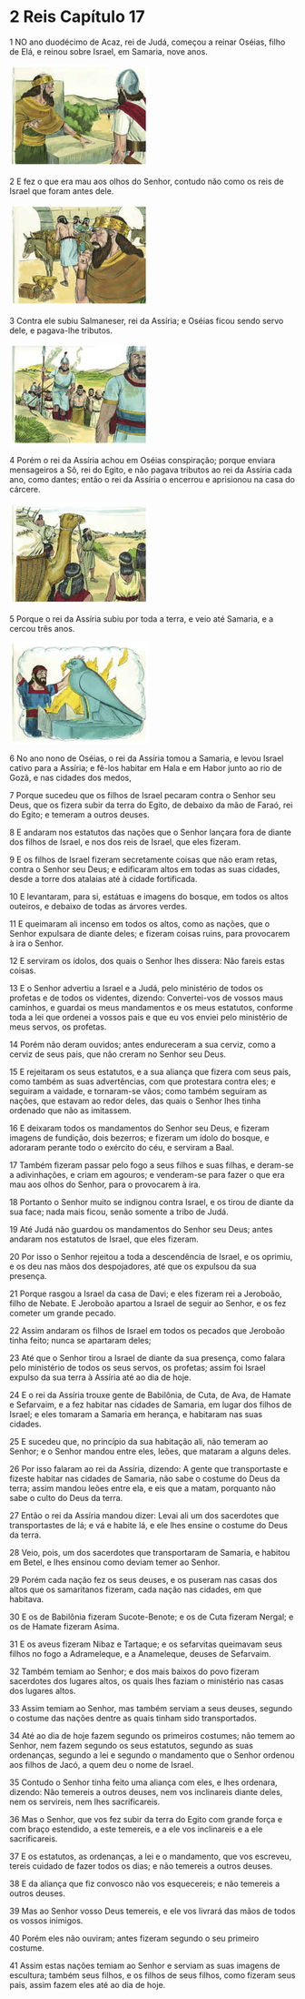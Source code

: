 # 2 Reis Capítulo 17

1	NO ano duodécimo de Acaz, rei de Judá, começou a reinar Oséias, filho de Elá, e reinou sobre Israel, em Samaria, nove anos.

![](.img/12_2Ki_17_01_RG.jpg)

2	E fez o que era mau aos olhos do Senhor, contudo não como os reis de Israel que foram antes dele.

![](.img/12_2Ki_17_02_RG.jpg)

3	Contra ele subiu Salmaneser, rei da Assíria; e Oséias ficou sendo servo dele, e pagava-lhe tributos.

![](.img/12_2Ki_17_03_RG.jpg)

4	Porém o rei da Assíria achou em Oséias conspiração; porque enviara mensageiros a Sô, rei do Egito, e não pagava tributos ao rei da Assíria cada ano, como dantes; então o rei da Assíria o encerrou e aprisionou na casa do cárcere.

![](.img/12_2Ki_17_04_RG.jpg)

5	Porque o rei da Assíria subiu por toda a terra, e veio até Samaria, e a cercou três anos.

![](.img/12_2Ki_17_05_RG.jpg)

6	No ano nono de Oséias, o rei da Assíria tomou a Samaria, e levou Israel cativo para a Assíria; e fê-los habitar em Hala e em Habor junto ao rio de Gozã, e nas cidades dos medos,

7	Porque sucedeu que os filhos de Israel pecaram contra o Senhor seu Deus, que os fizera subir da terra do Egito, de debaixo da mão de Faraó, rei do Egito; e temeram a outros deuses.

8	E andaram nos estatutos das nações que o Senhor lançara fora de diante dos filhos de Israel, e nos dos reis de Israel, que eles fizeram.

9	E os filhos de Israel fizeram secretamente coisas que não eram retas, contra o Senhor seu Deus; e edificaram altos em todas as suas cidades, desde a torre dos atalaias até à cidade fortificada.

10	E levantaram, para si, estátuas e imagens do bosque, em todos os altos outeiros, e debaixo de todas as árvores verdes.

11	E queimaram ali incenso em todos os altos, como as nações, que o Senhor expulsara de diante deles; e fizeram coisas ruins, para provocarem à ira o Senhor.

12	E serviram os ídolos, dos quais o Senhor lhes dissera: Não fareis estas coisas.

13	E o Senhor advertiu a Israel e a Judá, pelo ministério de todos os profetas e de todos os videntes, dizendo: Convertei-vos de vossos maus caminhos, e guardai os meus mandamentos e os meus estatutos, conforme toda a lei que ordenei a vossos pais e que eu vos enviei pelo ministério de meus servos, os profetas.

14	Porém não deram ouvidos; antes endureceram a sua cerviz, como a cerviz de seus pais, que não creram no Senhor seu Deus.

15	E rejeitaram os seus estatutos, e a sua aliança que fizera com seus pais, como também as suas advertências, com que protestara contra eles; e seguiram a vaidade, e tornaram-se vãos; como também seguiram as nações, que estavam ao redor deles, das quais o Senhor lhes tinha ordenado que não as imitassem.

16	E deixaram todos os mandamentos do Senhor seu Deus, e fizeram imagens de fundição, dois bezerros; e fizeram um ídolo do bosque, e adoraram perante todo o exército do céu, e serviram a Baal.

17	Também fizeram passar pelo fogo a seus filhos e suas filhas, e deram-se a adivinhações, e criam em agouros; e venderam-se para fazer o que era mau aos olhos do Senhor, para o provocarem à ira.

18	Portanto o Senhor muito se indignou contra Israel, e os tirou de diante da sua face; nada mais ficou, senão somente a tribo de Judá.

19	Até Judá não guardou os mandamentos do Senhor seu Deus; antes andaram nos estatutos de Israel, que eles fizeram.

20	Por isso o Senhor rejeitou a toda a descendência de Israel, e os oprimiu, e os deu nas mãos dos despojadores, até que os expulsou da sua presença.

21	Porque rasgou a Israel da casa de Davi; e eles fizeram rei a Jeroboão, filho de Nebate. E Jeroboão apartou a Israel de seguir ao Senhor, e os fez cometer um grande pecado.

22	Assim andaram os filhos de Israel em todos os pecados que Jeroboão tinha feito; nunca se apartaram deles;

23	Até que o Senhor tirou a Israel de diante da sua presença, como falara pelo ministério de todos os seus servos, os profetas; assim foi Israel expulso da sua terra à Assíria até ao dia de hoje.

24	E o rei da Assíria trouxe gente de Babilônia, de Cuta, de Ava, de Hamate e Sefarvaim, e a fez habitar nas cidades de Samaria, em lugar dos filhos de Israel; e eles tomaram a Samaria em herança, e habitaram nas suas cidades.

25	E sucedeu que, no princípio da sua habitação ali, não temeram ao Senhor; e o Senhor mandou entre eles, leões, que mataram a alguns deles.

26	Por isso falaram ao rei da Assíria, dizendo: A gente que transportaste e fizeste habitar nas cidades de Samaria, não sabe o costume do Deus da terra; assim mandou leões entre ela, e eis que a matam, porquanto não sabe o culto do Deus da terra.

27	Então o rei da Assíria mandou dizer: Levai ali um dos sacerdotes que transportastes de lá; e vá e habite lá, e ele lhes ensine o costume do Deus da terra.

28	Veio, pois, um dos sacerdotes que transportaram de Samaria, e habitou em Betel, e lhes ensinou como deviam temer ao Senhor.

29	Porém cada nação fez os seus deuses, e os puseram nas casas dos altos que os samaritanos fizeram, cada nação nas cidades, em que habitava.

30	E os de Babilônia fizeram Sucote-Benote; e os de Cuta fizeram Nergal; e os de Hamate fizeram Asima.

31	E os aveus fizeram Nibaz e Tartaque; e os sefarvitas queimavam seus filhos no fogo a Adrameleque, e a Anameleque, deuses de Sefarvaim.

32	Também temiam ao Senhor; e dos mais baixos do povo fizeram sacerdotes dos lugares altos, os quais lhes faziam o ministério nas casas dos lugares altos.

33	Assim temiam ao Senhor, mas também serviam a seus deuses, segundo o costume das nações dentre as quais tinham sido transportados.

34	Até ao dia de hoje fazem segundo os primeiros costumes; não temem ao Senhor, nem fazem segundo os seus estatutos, segundo as suas ordenanças, segundo a lei e segundo o mandamento que o Senhor ordenou aos filhos de Jacó, a quem deu o nome de Israel.

35	Contudo o Senhor tinha feito uma aliança com eles, e lhes ordenara, dizendo: Não temereis a outros deuses, nem vos inclinareis diante deles, nem os servireis, nem lhes sacrificareis.

36	Mas o Senhor, que vos fez subir da terra do Egito com grande força e com braço estendido, a este temereis, e a ele vos inclinareis e a ele sacrificareis.

37	E os estatutos, as ordenanças, a lei e o mandamento, que vos escreveu, tereis cuidado de fazer todos os dias; e não temereis a outros deuses.

38	E da aliança que fiz convosco não vos esquecereis; e não temereis a outros deuses.

39	Mas ao Senhor vosso Deus temereis, e ele vos livrará das mãos de todos os vossos inimigos.

40	Porém eles não ouviram; antes fizeram segundo o seu primeiro costume.

41	Assim estas nações temiam ao Senhor e serviam as suas imagens de escultura; também seus filhos, e os filhos de seus filhos, como fizeram seus pais, assim fazem eles até ao dia de hoje.

